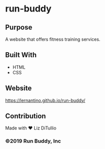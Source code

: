 # run-buddy

## Purpose 
A website that offers fitness training services.

## Built With 
* HTML
* CSS

## Website 
https://lernantino.github.io/run-buddy/

## Contribution 
Made with ❤️ Liz DiTullio

### ©️2019 Run Buddy, Inc 

